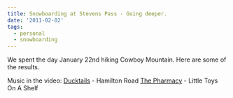 ```yaml
---
title: Snowboarding at Stevens Pass - Going deeper.
date: '2011-02-02'
tags:
  - personal
  - snowboarding
---
```


We spent the day January 22nd hiking Cowboy Mountain. Here are some of the results.

Music in the video: [Ducktails](https://www.myspace.com/ducktailss) - Hamilton Road [The Pharmacy](https://www.myspace.com/pharmacy) - Little Toys On A Shelf
